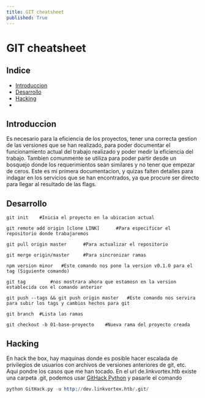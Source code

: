 ```yaml
---
title: GIT cheatsheet
published: True
---
```


# [](#header-1)GIT cheatsheet

## [](#header-2)Indice
- <a href="#introduccion">Introduccion</a>
- <a href="#desarrollo">Desarrollo</a>
- <a href="#hacking">Hacking</a>
- 
## [](#header-2)<a id="introduccion">Introduccion</a>
Es necesario para la eficiencia de los proyectos, tener una correcta gestion de las versiones que se han realizado, para poder documentar el funcionamiento actual del trabajo realizado y poder medir la eficiencia del trabajo. Tambien comunmente se utiliza para poder partir desde un bosquejo donde los requerimientos sean similares y no tener que empezar de ceros. Este es mi primera documentacion, y quizas falten detalles para indagar en los servicios que se han encontrados, ya que procure ser directo para llegar al resultado de las flags.

## [](#header-2)<a id="desarrollo">Desarrollo</a>

```
git init    #Inicia el proyecto en la ubicacion actual

git remote add origin [clone LINK]      #Para especificar el repositorio donde trabajaremos

git pull origin master      #Para actualizar el repositorio

git merge origin/master     #Para sincronizar ramas

npm version minor	#Este comando nos pone la version v0.1.0 para el tag (Siguiente comando)

git tag 		#nos mostrara ahora que estamosn en la version establecida con el comando anterior

git push --tags && git push origin master	#Este comando nos servira para subir los tags y cambios hechos para git

git branch 	#Lista las ramas

git checkout -b 01-base-proyecto	#Nueva rama del proyecto creada

```

## [](#header-2)<a id="hacking">Hacking</a>

En hack the box, hay maquinas donde es posible hacer escalada de privilegios de usuarios con archivos de versiones anteriores de git, etc. Aqui pondre los casos que me han tocado.
En el url de.linkvortex.htb existe una carpeta .git, podemos usar  <a href="https://github.com/lijiejie/GitHack.git">GitHack Python</a> y pasarle el comando

```s
python GitHack.py -u http://dev.linkvortex.htb/.git/
```